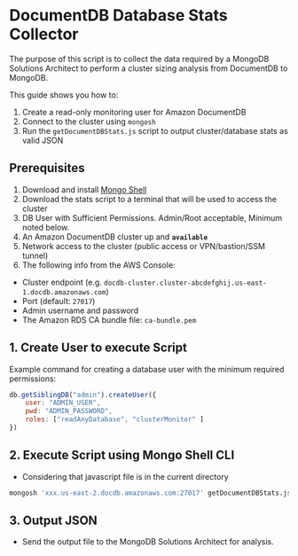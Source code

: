 # DocumentDB Database Stats Collector

The purpose of this script is to collect the data required by a MongoDB Solutions Architect to perform a cluster sizing analysis from DocumentDB to MongoDB.

This guide shows you how to:
1. Create a read-only monitoring user for Amazon DocumentDB
2. Connect to the cluster using `mongosh`
3. Run the `getDocumentDBStats.js` script to output cluster/database stats as valid JSON

## Prerequisites
1. Download and install [Mongo Shell](https://www.mongodb.com/docs/mongodb-shell/)
2. Download the stats script to a terminal that will be used to access the cluster
3. DB User with Sufficient Permissions. Admin/Root acceptable, Minimum noted below.
4. An Amazon DocumentDB cluster up and **`available`**
5. Network access to the cluster (public access or VPN/bastion/SSM tunnel)
6. The following info from the AWS Console:
  - Cluster endpoint (e.g. `docdb-cluster.cluster-abcdefghij.us-east-1.docdb.amazonaws.com`)
  - Port (default: `27017`)
  - Admin username and password
  - The Amazon RDS CA bundle file: `ca-bundle.pem`

## 1.  Create User to execute Script
Example command for creating a database user with the minimum required permissions:
```javascript
db.getSiblingDB("admin").createUser({
    user: "ADMIN_USER",
    pwd: "ADMIN_PASSWORD",
    roles: ["readAnyDatabase", "clusterMonitor" ]
})
```

## 2. Execute Script using Mongo Shell CLI
 * Considering that javascript file is in the current directory
```bash
mongosh 'xxx.us-east-2.docdb.amazonaws.com:27017' getDocumentDBStats.js --tls --tlsCAFile {your-global-bundle.pem} --retryWrites=false --username {username} --password {password} > output.json

```

## 3. Output JSON
* Send the output file to the MongoDB Solutions Architect for analysis.